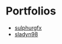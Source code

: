 # Portfolios

- [sulphurgfx](https://sulphurgfx.github.io/)
- [sladyn98](https://sladyn98.netlify.com/)
